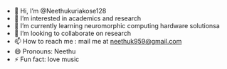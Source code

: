 - 👋 Hi, I’m @Neethukuriakose128
- 👀 I’m interested in academics and research
- 🌱 I’m currently learning neuromorphic computing hardware solutionsa
- 💞️ I’m looking to collaborate on research
- 📫 How to reach me : mail me at neethuk959@gmail.com
- 😄 Pronouns: Neethu
- ⚡ Fun fact: love music

<!---
Neethukuriakose128/Neethukuriakose128 is a ✨ special ✨ repository because its `README.md` (this file) appears on your GitHub profile.
You can click the Preview link to take a look at your changes.
--->
